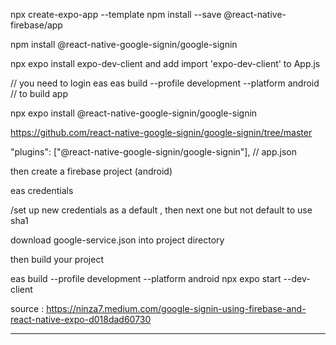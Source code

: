 npx create-expo-app --template
npm install --save @react-native-firebase/app

npm install @react-native-google-signin/google-signin

npx expo install expo-dev-client
and add import 'expo-dev-client' to App.js

// you need to login eas
eas build --profile development --platform android // to build app

npx expo install @react-native-google-signin/google-signin

https://github.com/react-native-google-signin/google-signin/tree/master

"plugins": ["@react-native-google-signin/google-signin"], // app.json

then create a firebase project (android)

eas credentials

/set up new credentials as a default , then next one but not default to use sha1

download google-service.json into project directory

then build your project

eas build --profile development --platform android
npx expo start --dev-client

source : https://ninza7.medium.com/google-signin-using-firebase-and-react-native-expo-d018dad60730

---
